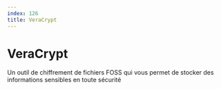 ```yaml
---
index: 126
title: VeraCrypt
---
```

# VeraCrypt

Un outil de chiffrement de fichiers FOSS qui vous permet de stocker des informations sensibles en toute sécurité